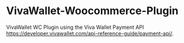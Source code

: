 # VivaWallet-Woocommerce-Plugin
VivaWallet WC Plugin using the Viva Wallet Payment API https://developer.vivawallet.com/api-reference-guide/payment-api/.
